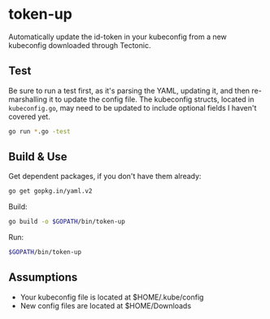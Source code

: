 # token-up
Automatically update the id-token in your kubeconfig from a new kubeconfig downloaded through Tectonic.

## Test
Be sure to run a test first, as it's parsing the YAML, updating it, and then re-marshalling it to update the config file. The kubeconfig structs, located in `kubeconfig.go`, may need to be updated to include optional fields I haven't covered yet.

```sh
go run *.go -test
```

## Build & Use
Get dependent packages, if you don't have them already:
```sh
go get gopkg.in/yaml.v2
```
Build:
```sh
go build -o $GOPATH/bin/token-up
```
Run:
```sh
$GOPATH/bin/token-up
```

## Assumptions
- Your kubeconfig file is located at $HOME/.kube/config
- New config files are located at $HOME/Downloads
